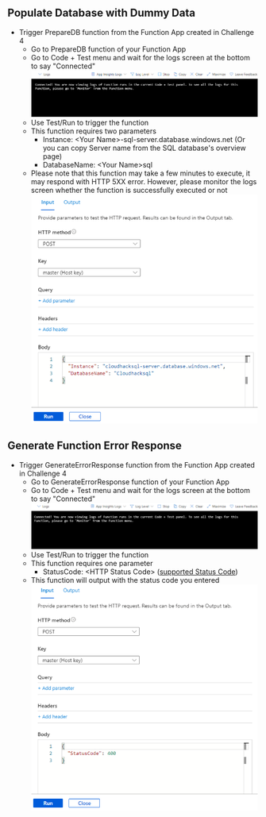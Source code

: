 ## Populate Database with Dummy Data

- Trigger PrepareDB function from the Function App created in Challenge 4
  - Go to PrepareDB function of your Function App
  - Go to Code + Test menu and wait for the logs screen at the bottom to say "Connected"
  ![PrepareDB Logs Screen](Images/TriggerPrepareDBLog.png 'PrepareDB Logs Screen')
  - Use Test/Run to trigger the function
  - This function requires two parameters
    - Instance: \<Your Name\>-sql-server.database.windows.net (Or you can copy Server name from the SQL database's overview page)
    - DatabaseName: \<Your Name\>sql
  - Please note that this function may take a few minutes to execute, it may respond with HTTP 5XX error. However, please monitor the logs screen whether the function is successfully executed or not
  ![PrepareDB Test and Run](Images/TriggerPrepareDBRun.png 'PrepareDB Run')

## Generate Function Error Response

- Trigger GenerateErrorResponse function from the Function App created in Challenge 4
  - Go to GenerateErrorResponse function of your Function App
  - Go to Code + Test menu and wait for the logs screen at the bottom to say "Connected"
  ![GenerateErrorResponse Logs Screen](Images/TriggerGenerateErrorResponseLog.png 'GenerateErrorResponse Logs Screen')
  - Use Test/Run to trigger the function
  - This function requires one parameter
    - StatusCode: \<HTTP Status Code\> ([supported Status Code](https://learn.microsoft.com/en-us/dotnet/api/system.net.httpstatuscode?view=net-7.0))
  - This function will output with the status code you entered
  ![GenerateErrorResponse Test and Run](Images/TriggerGenerateErrorResponseRun.png 'GenerateErrorResponse Run')